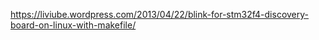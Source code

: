 https://liviube.wordpress.com/2013/04/22/blink-for-stm32f4-discovery-board-on-linux-with-makefile/

